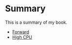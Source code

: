 # Summary

This is a summary of my book.

* [Forward](chapters-uncategorized/forward.md)
* [High CPU](chapters-uncategorized/high_cpu.md)
